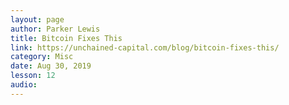 ```yaml
---
layout: page
author: Parker Lewis
title: Bitcoin Fixes This
link: https://unchained-capital.com/blog/bitcoin-fixes-this/
category: Misc
date: Aug 30, 2019
lesson: 12
audio: 
---
```

